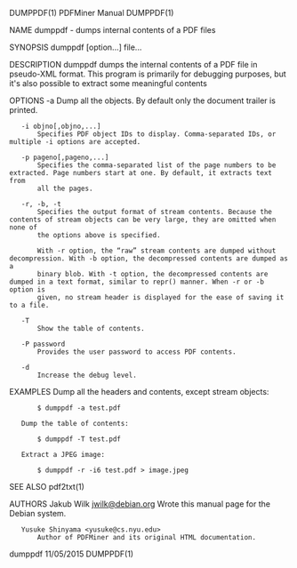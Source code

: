 DUMPPDF(1)                                                        PDFMiner Manual                                                       DUMPPDF(1)

NAME
       dumppdf - dumps internal contents of a PDF files

SYNOPSIS
       dumppdf [option...] file...

DESCRIPTION
       dumppdf dumps the internal contents of a PDF file in pseudo-XML format. This program is primarily for debugging purposes, but it's also
       possible to extract some meaningful contents

OPTIONS
       -a
           Dump all the objects. By default only the document trailer is printed.

       -i objno[,objno,...]
           Specifies PDF object IDs to display. Comma-separated IDs, or multiple -i options are accepted.

       -p pageno[,pageno,...]
           Specifies the comma-separated list of the page numbers to be extracted. Page numbers start at one. By default, it extracts text from
           all the pages.

       -r, -b, -t
           Specifies the output format of stream contents. Because the contents of stream objects can be very large, they are omitted when none of
           the options above is specified.

           With -r option, the “raw” stream contents are dumped without decompression. With -b option, the decompressed contents are dumped as a
           binary blob. With -t option, the decompressed contents are dumped in a text format, similar to repr() manner. When -r or -b option is
           given, no stream header is displayed for the ease of saving it to a file.

       -T
           Show the table of contents.

       -P password
           Provides the user password to access PDF contents.

       -d
           Increase the debug level.

EXAMPLES
       Dump all the headers and contents, except stream objects:

           $ dumppdf -a test.pdf

       Dump the table of contents:

           $ dumppdf -T test.pdf

       Extract a JPEG image:

           $ dumppdf -r -i6 test.pdf > image.jpeg

SEE ALSO
       pdf2txt(1)

AUTHORS
       Jakub Wilk <jwilk@debian.org>
           Wrote this manual page for the Debian system.

       Yusuke Shinyama <yusuke@cs.nyu.edu>
           Author of PDFMiner and its original HTML documentation.

dumppdf                                                             11/05/2015                                                          DUMPPDF(1)

